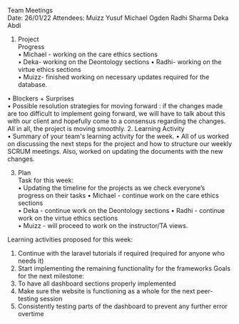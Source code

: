 Team Meetings  
Date: 26/01/22
Attendees: 
Muizz Yusuf 
Michael Ogden 
Radhi Sharma
Deka Abdi
1. Project  
Progress  
• Michael - working on the care ethics sections  
• Deka- working on the Deontology sections
• Radhi- working on the virtue ethics sections  
• Muizz- finished working on necessary updates required for the database. 

• Blockers + Surprises  
• Possible resolution strategies for moving forward : if the changes made are too difficult to implement going forward, we will have to talk about this with our client and hopefully come to a consensus regarding the changes. 
All in all, the project is moving smoothly. 
2. Learning Activity  
• Summary of your team's learning activity for the week. 
• All of us  worked on discussing the next steps for the project and how to structure our weekly SCRUM meetings. Also, worked on updating the documents with the new changes. 

3. Plan  
Task for this week:  
• Updating the timeline for the projects as we check everyone’s progress on their tasks 
• Michael - continue work on the care ethics sections  
• Deka - continue work on the Deontology sections
• Radhi - continue work on the virtue ethics sections  
• Muizz - will proceed to work on the instructor/TA views. 

Learning activities proposed for this week:  
1. Continue with the laravel tutorials if required (required for anyone who needs it)
2. Start implementing the remaining functionality for the frameworks
Goals for the next milestone:  
1. To have all dashboard sections properly implemented 
2. Make sure the website is functioning as a whole for the next peer-testing session 
3. Consistently testing parts of the dashboard to prevent any further error overtime

